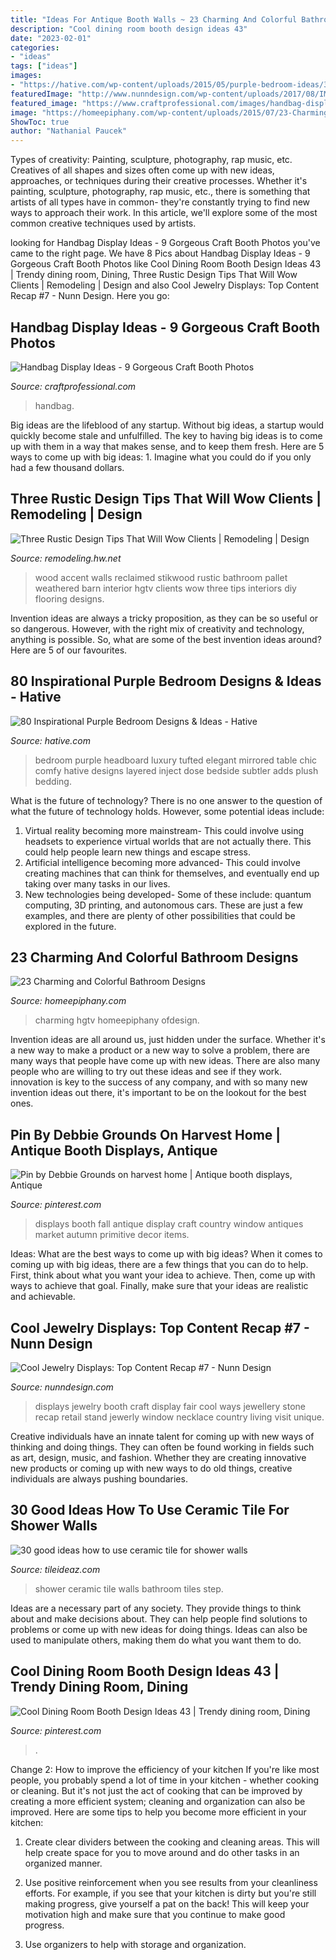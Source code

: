 ```yaml
---
title: "Ideas For Antique Booth Walls ~ 23 Charming And Colorful Bathroom Designs"
description: "Cool dining room booth design ideas 43"
date: "2023-02-01"
categories:
- "ideas"
tags: ["ideas"]
images:
- "https://hative.com/wp-content/uploads/2015/05/purple-bedroom-ideas/30-purple-bedroom-ideas.jpg"
featuredImage: "http://www.nunndesign.com/wp-content/uploads/2017/08/IMG_9959-570.jpg"
featured_image: "https://www.craftprofessional.com/images/handbag-display.jpg"
image: "https://homeepiphany.com/wp-content/uploads/2015/07/23-Charming-and-Colorful-Bathroom-Designs-1-768x1024.jpg"
ShowToc: true
author: "Nathanial Paucek"
---
```



Types of creativity: Painting, sculpture, photography, rap music, etc.
Creatives of all shapes and sizes often come up with new ideas, approaches, or techniques during their creative processes. Whether it's painting, sculpture, photography, rap music, etc., there is something that artists of all types have in common- they're constantly trying to find new ways to approach their work. In this article, we'll explore some of the most common creative techniques used by artists.

	

		
looking for Handbag Display Ideas - 9 Gorgeous Craft Booth Photos you've came to the right page. We have 8 Pics about Handbag Display Ideas - 9 Gorgeous Craft Booth Photos like Cool Dining Room Booth Design Ideas 43 | Trendy dining room, Dining, Three Rustic Design Tips That Will Wow Clients | Remodeling | Design and also Cool Jewelry Displays: Top Content Recap #7 - Nunn Design. Here you go:
		
    
## Handbag Display Ideas - 9 Gorgeous Craft Booth Photos

<img loading=lazy src="https://www.craftprofessional.com/images/handbag-display.jpg" onerror="this.onerror=null;this.src='https://tse2.mm.bing.net/th?id=OIP.HeiILWXg9jtE_Ns6-n9J5wHaLH&amp;pid=15.1';" alt="Handbag Display Ideas - 9 Gorgeous Craft Booth Photos">

_Source: craftprofessional.com_

>handbag. 

	

Big ideas are the lifeblood of any startup. Without big ideas, a startup would quickly become stale and unfulfilled. The key to having big ideas is to come up with them in a way that makes sense, and to keep them fresh. Here are 5 ways to come up with big ideas: 1. Imagine what you could do if you only had a few thousand dollars.

    
## Three Rustic Design Tips That Will Wow Clients | Remodeling | Design

<img loading=lazy src="http://cdnassets.hw.net/54/01/d664d47442fd82db97bf2b86d3f1/stikwood-rww-bellainteriors2.jpg" onerror="this.onerror=null;this.src='https://tse1.mm.bing.net/th?id=OIP.9Qu4INJf_YlptJwy8XmuoQHaLG&amp;pid=15.1';" alt="Three Rustic Design Tips That Will Wow Clients | Remodeling | Design">

_Source: remodeling.hw.net_

>wood accent walls reclaimed stikwood rustic bathroom pallet weathered barn interior hgtv clients wow three tips interiors diy flooring designs. 

	

Invention ideas are always a tricky proposition, as they can be so useful or so dangerous. However, with the right mix of creativity and technology, anything is possible. So, what are some of the best invention ideas around? Here are 5 of our favourites.

    
## 80 Inspirational Purple Bedroom Designs &amp; Ideas - Hative

<img loading=lazy src="https://hative.com/wp-content/uploads/2015/05/purple-bedroom-ideas/30-purple-bedroom-ideas.jpg" onerror="this.onerror=null;this.src='https://tse2.mm.bing.net/th?id=OIP.VvUcoyRzQnvLJmfkBC1__gHaKr&amp;pid=15.1';" alt="80 Inspirational Purple Bedroom Designs &amp; Ideas - Hative">

_Source: hative.com_

>bedroom purple headboard luxury tufted elegant mirrored table chic comfy hative designs layered inject dose bedside subtler adds plush bedding. 

	

What is the future of technology?
There is no one answer to the question of what the future of technology holds. However, some potential ideas include: 

1. Virtual reality becoming more mainstream- This could involve using headsets to experience virtual worlds that are not actually there. This could help people learn new things and escape stress. 
2. Artificial intelligence becoming more advanced- This could involve creating machines that can think for themselves, and eventually end up taking over many tasks in our lives. 
3. New technologies being developed- Some of these include: quantum computing, 3D printing, and autonomous cars. These are just a few examples, and there are plenty of other possibilities that could be explored in the future.

    
## 23 Charming And Colorful Bathroom Designs

<img loading=lazy src="https://homeepiphany.com/wp-content/uploads/2015/07/23-Charming-and-Colorful-Bathroom-Designs-1-768x1024.jpg" onerror="this.onerror=null;this.src='https://tse2.mm.bing.net/th?id=OIP.9eR8FuxyhtfVzhRh9hoCEQHaJ4&amp;pid=15.1';" alt="23 Charming and Colorful Bathroom Designs">

_Source: homeepiphany.com_

>charming hgtv homeepiphany ofdesign. 

	

Invention ideas are all around us, just hidden under the surface. Whether it's a new way to make a product or a new way to solve a problem, there are many ways that people have come up with new ideas. There are also many people who are willing to try out these ideas and see if they work. innovation is key to the success of any company, and with so many new invention ideas out there, it's important to be on the lookout for the best ones.

    
## Pin By Debbie Grounds On Harvest Home | Antique Booth Displays, Antique

<img loading=lazy src="https://i.pinimg.com/736x/1f/08/a2/1f08a2c8917a4b966ffa3f08d27c2d9d.jpg" onerror="this.onerror=null;this.src='https://tse1.mm.bing.net/th?id=OIP.l4CuM0DdMxXQZse3Pd8UDwHaJ5&amp;pid=15.1';" alt="Pin by Debbie Grounds on harvest home | Antique booth displays, Antique">

_Source: pinterest.com_

>displays booth fall antique display craft country window antiques market autumn primitive decor items. 

	

Ideas: What are the best ways to come up with big ideas?
When it comes to coming up with big ideas, there are a few things that you can do to help. First, think about what you want your idea to achieve. Then, come up with ways to achieve that goal. Finally, make sure that your ideas are realistic and achievable.

    
## Cool Jewelry Displays: Top Content Recap #7 - Nunn Design

<img loading=lazy src="http://www.nunndesign.com/wp-content/uploads/2017/08/IMG_9959-570.jpg" onerror="this.onerror=null;this.src='https://tse4.mm.bing.net/th?id=OIP.lNm6g-1CWNfolyXSCH-AjgHaLH&amp;pid=15.1';" alt="Cool Jewelry Displays: Top Content Recap #7 - Nunn Design">

_Source: nunndesign.com_

>displays jewelry booth craft display fair cool ways jewellery stone recap retail stand jewerly window necklace country living visit unique. 

	

Creative individuals have an innate talent for coming up with new ways of thinking and doing things. They can often be found working in fields such as art, design, music, and fashion. Whether they are creating innovative new products or coming up with new ways to do old things, creative individuals are always pushing boundaries.

    
## 30 Good Ideas How To Use Ceramic Tile For Shower Walls

<img loading=lazy src="http://www.tileideaz.com/wp-content/uploads/2015/08/1235.jpg" onerror="this.onerror=null;this.src='https://tse2.mm.bing.net/th?id=OIP.fJLL_SVfGrNAYiUyhb9f5wHaLG&amp;pid=15.1';" alt="30 good ideas how to use ceramic tile for shower walls">

_Source: tileideaz.com_

>shower ceramic tile walls bathroom tiles step. 

	

Ideas are a necessary part of any society. They provide things to think about and make decisions about. They can help people find solutions to problems or come up with new ideas for doing things. Ideas can also be used to manipulate others, making them do what you want them to do.

    
## Cool Dining Room Booth Design Ideas 43 | Trendy Dining Room, Dining

<img loading=lazy src="https://i.pinimg.com/736x/cf/eb/65/cfeb65761ee082a4ecf7d20b87414d3c.jpg" onerror="this.onerror=null;this.src='https://tse1.mm.bing.net/th?id=OIP.nF2n8iBf-dm0dsHcxWEXHAHaIK&amp;pid=15.1';" alt="Cool Dining Room Booth Design Ideas 43 | Trendy dining room, Dining">

_Source: pinterest.com_

>. 

	

Change 2: How to improve the efficiency of your kitchen
If you're like most people, you probably spend a lot of time in your kitchen - whether cooking or cleaning. But it's not just the act of cooking that can be improved by creating a more efficient system; cleaning and organization can also be improved. Here are some tips to help you become more efficient in your kitchen:
1. Create clear dividers between the cooking and cleaning areas. This will help create space for you to move around and do other tasks in an organized manner.

2. Use positive reinforcement when you see results from your cleanliness efforts. For example, if you see that your kitchen is dirty but you're still making progress, give yourself a pat on the back! This will keep your motivation high and make sure that you continue to make good progress.

3. Use organizers to help with storage and organization.

